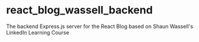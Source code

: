 # react_blog_wassell_backend
The backend Express.js server for the React Blog based on Shaun Wassell's LinkedIn Learning Course
